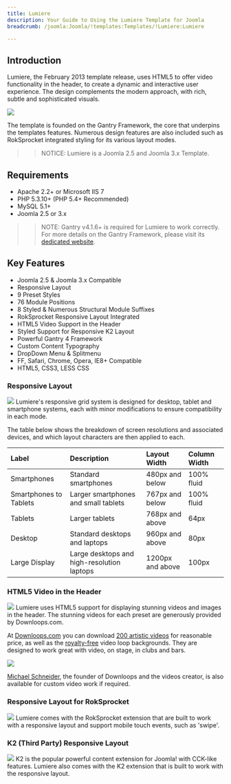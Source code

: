 ```yaml
---
title: Lumiere
description: Your Guide to Using the Lumiere Template for Joomla
breadcrumb: /joomla:Joomla/!templates:Templates/!Lumiere:Lumiere

---
```


Introduction
-----
Lumiere, the February 2013 template release, uses HTML5 to offer video functionality in the header, to create a dynamic and interactive user experience. The design complements the modern approach, with rich, subtle and sophisticated visuals.

![][lumiere]

The template is founded on the Gantry Framework, the core that underpins the templates features. Numerous design features are also included such as RokSprocket integrated styling for its various layout modes.

>> NOTICE: Lumiere is a Joomla 2.5 and Joomla 3.x Template.

Requirements
-----
* Apache 2.2+ or Microsoft IIS 7
* PHP 5.3.10+ (PHP 5.4+ Recommended)
* MySQL 5.1+
* Joomla 2.5 or 3.x

>> NOTE: Gantry v4.1.6+ is required for Lumiere to work correctly. For more details on the Gantry Framework, please visit its [dedicated website](http://www.gantry-framework.org/).

Key Features
-----
* Joomla 2.5 & Joomla 3.x Compatible
* Responsive Layout
* 9 Preset Styles
* 76 Module Positions
* 8 Styled & Numerous Structural Module Suffixes
* RokSprocket Responsive Layout Integrated
* HTML5 Video Support in the Header
* Styled Support for Responsive K2 Layout
* Powerful Gantry 4 Framework
* Custom Content Typography
* DropDown Menu & Splitmenu
* FF, Safari, Chrome, Opera, IE8+ Compatible
* HTML5, CSS3, LESS CSS

### Responsive Layout
![][responsive]
Lumiere's responsive grid system is designed for desktop, tablet and smartphone systems, each with minor modifications to ensure compatibility in each mode.

The table below shows the breakdown of screen resolutions and associated devices, and which layout characters are then applied to each.

| Label                  | Description                                | Layout Width     | Column Width |  
| :--------------------- | :----------------------------------------- | :--------------- | :----------- |  
| Smartphones            | Standard smartphones                       | 480px and below  | 100% fluid   |  
| Smartphones to Tablets | Larger smartphones and small tablets       | 767px and below  | 100% fluid   |  
| Tablets                | Larger tablets                             | 768px and above  | 64px         |  
| Desktop                | Standard desktops and laptops              | 960px and above  | 80px         |  
| Large Display          | Large desktops and high-resolution laptops | 1200px and above | 100px        | 

### HTML5 Video in the Header
![][downloops2]
Lumiere uses HTML5 support for displaying stunning videos and images in the header. The stunning videos for each preset are generously provided by Downloops.com.

At [Downloops.com][downloops] you can download [200 artistic videos][videos] for reasonable price, as well as the [royalty-free][free] video loop backgrounds. They are designed to work great with video, on stage, in clubs and bars.

![][html5]

[Michael Schneider][michael], the founder of Downloops and the videos creator, is also available for custom video work if required.

### Responsive Layout for RokSprocket
![][roksprocket]
Lumiere comes with the RokSprocket extension that are built to work with a responsive layout and support mobile touch events, such as 'swipe'.

### K2 (Third Party) Responsive Layout
![][k2]
K2 is the popular powerful content extension for Joomla! with CCK-like features. Lumiere also comes with the K2 extension that is built to work with the responsive layout.

[gantry]: http://www.gantry-framework.org/
[lumiere]: assets/lumiere2.jpeg
[responsive]: assets/responsive.jpg
[roksprocket]: assets/roksprocket.jpg
[filezilla]: https://filezilla-project.org
[launcher]: ../../start/rocketlauncher.md
[strips]: assets/strips.jpg
[k2]: assets/k2.jpg
[downloops]: http://www.downloops.com/
[downloops2]: assets/downloops.jpg
[html5]: assets/html5.jpg
[videos]: http://www.downloops.com/all-video-loops
[free]: http://www.downloops.com/free-video-loops
[michael]: http://www.downloops.com/contacts/